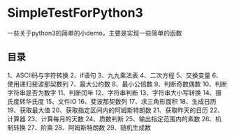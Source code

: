 # SimpleTestForPython3
一些关于python3的简单的小demo，主要是实现一些简单的函数

## 目录
1、ASCII码与字符转换
2、if语句
3、九九乘法表
4、二次方程
5、交换变量
6、使用递归斐波那契数列
7、最大公约数
8、最小公倍数
9、判断奇数偶数
10、判断字符串是否为数字
11、判断闰年
12、字符串判断
13、字符串大小写转换
14、摄氏度转华氏度
15、文件IO
16、斐波那契数列
17、求三角形面积
18、生成日历
19、获取最大值
20、获取指定区间内的阿姆斯特朗数
21、获取昨天的日历
22、计算器
23、计算每月的天数
24、质数判断
25、输出指定范围内的素数
26、机制转换
27、阶乘
28、阿姆斯特朗数
29、随机生成数

